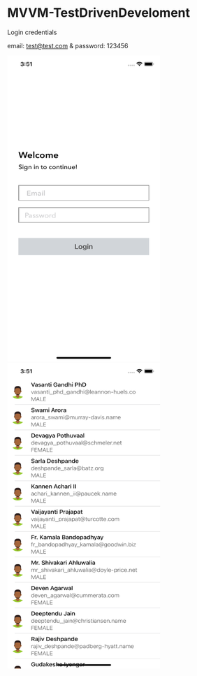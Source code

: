 # MVVM-TestDrivenDeveloment

Login credentials

email: test@test.com & password: 123456




<img src="login.png" width="350" height="700">


<img src="contacts.png" width="350" height="700">
